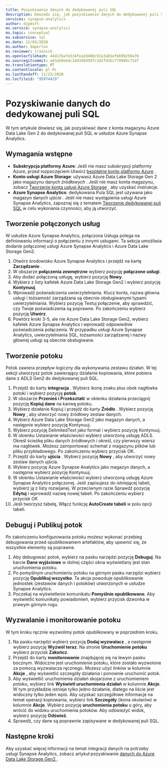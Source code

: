 ```yaml
---
title: Pozyskiwanie danych do dedykowanej puli SQL
description: Dowiedz się, jak pozyskiwanie danych do dedykowanej puli SQL w usłudze Azure Synapse Analytics
services: synapse-analytics
author: djpmsft
ms.service: synapse-analytics
ms.topic: conceptual
ms.subservice: sql
ms.date: 11/03/2020
ms.author: daperlov
ms.reviewer: jrasnick
ms.openlocfilehash: 44d17bafe534fea2d408c92a3a01efb699250a78
ms.sourcegitcommit: a43a59e44c14d349d597c3d2fd2bc779989c71d7
ms.translationtype: MT
ms.contentlocale: pl-PL
ms.lasthandoff: 11/25/2020
ms.locfileid: "95974429"
---
```

# <a name="ingest-data-into-a-dedicated-sql-pool"></a>Pozyskiwanie danych do dedykowanej puli SQL

W tym artykule dowiesz się, jak pozyskiwać dane z konta magazynu Azure Data Lake Gen 2 do dedykowanej puli SQL w usłudze Azure Synapse Analytics.

## <a name="prerequisites"></a>Wymagania wstępne

* **Subskrypcja platformy Azure**: Jeśli nie masz subskrypcji platformy Azure, przed rozpoczęciem Utwórz [bezpłatne konto platformy Azure](https://azure.microsoft.com/free/) .
* **Konto usługi Azure Storage**: używasz Azure Data Lake Storage Gen 2 jako magazynu danych *źródłowych* . Jeśli nie masz konta magazynu, zobacz [Tworzenie konta usługi Azure Storage](../../storage/blobs/data-lake-storage-quickstart-create-account.md?toc=/azure/synapse-analytics/toc.json&bc=/azure/synapse-analytics/breadcrumb/toc.json) , aby uzyskać instrukcje.
* **Azure Synapse Analytics**: dedykowana Pula SQL jest używana jako magazyn danych *ujścia* . Jeśli nie masz wystąpienia usługi Azure Synapse Analytics, zapoznaj się z tematem [Tworzenie dedykowanej puli SQL](../../azure-sql/database/single-database-create-quickstart.md?toc=/azure/synapse-analytics/toc.json&bc=/azure/synapse-analytics/breadcrumb/toc.json) w celu wykonania czynności, aby ją utworzyć.

## <a name="create-linked-services"></a>Tworzenie połączonych usług

W usłudze Azure Synapse Analytics, połączona Usługa polega na definiowaniu informacji o połączeniu z innymi usługami. Ta sekcja umożliwia dodanie połączonej usługi Azure Synapse Analytics i Azure Data Lake Storage Gen2.

1. Otwórz środowisko Azure Synapse Analytics i przejdź na kartę **Zarządzanie** .
1. W obszarze **połączenia zewnętrzne** wybierz pozycję **połączone usługi**.
1. Aby dodać połączoną usługę, wybierz pozycję **Nowy**.
1. Wybierz z listy kafelek Azure Data Lake Storage Gen2 i wybierz pozycję **Kontynuuj**.
1. Wprowadź poświadczenia uwierzytelniania. Klucz konta, nazwa główna usługi i tożsamość zarządzana są obecnie obsługiwanymi typami uwierzytelniania. Wybierz pozycję Testuj połączenie, aby sprawdzić, czy Twoje poświadczenia są poprawne. Po zakończeniu wybierz pozycję **Utwórz**.
1. Powtórz kroki 3-5, ale nie Azure Data Lake Storage Gen2, wybierz kafelek Azure Synapse Analytics i wprowadź odpowiednie poświadczenia połączenia. W przypadku usługi Azure Synapse Analytics, uwierzytelniania SQL, tożsamości zarządzanej i nazwy głównej usługi są obecnie obsługiwane.

## <a name="create-pipeline"></a>Tworzenie potoku

Potok zawiera przepływ logiczny dla wykonywania zestawu działań. W tej sekcji utworzysz potok zawierający działanie kopiowania, które pobiera dane z ADLS Gen2 do dedykowanej puli SQL.

1. Przejdź do karty **integracja** . Wybierz ikonę znaku plus obok nagłówka potoki i wybierz pozycję **potok**.
1. W obszarze **Przenieś i Przekształć** w okienku działania przeciągnij pozycję **Kopiuj dane** na kanwę potoku.
1. Wybierz działanie Kopiuj i przejdź do karty **Źródło** . Wybierz pozycję **Nowy** , aby utworzyć nowy źródłowy zestaw danych.
1. Wybierz Azure Data Lake Storage Gen2 jako magazyn danych, a następnie wybierz pozycję Kontynuuj.
1. Wybierz pozycję DelimitedText jako format i wybierz pozycję Kontynuuj.
1. W okienku Ustawianie właściwości wybierz utworzoną usługę ADLS. Określ ścieżkę pliku danych źródłowych i określ, czy pierwszy wiersz ma nagłówek. Możesz zaimportować schemat z magazynu plików lub pliku przykładowego. Po zakończeniu wybierz przycisk OK.
1. Przejdź do karty **ujścia** . Wybierz pozycję **Nowy** , aby utworzyć nowy zestaw danych ujścia.
1. Wybierz pozycję Azure Synapse Analytics jako magazyn danych, a następnie wybierz pozycję Kontynuuj.
1. W okienku Ustawianie właściwości wybierz utworzoną usługę Azure Synapse Analytics połączonej. Jeśli zapisujesz do istniejącej tabeli, wybierz ją z listy rozwijanej. W przeciwnym razie Sprawdź pozycję **Edytuj** i wprowadź nazwę nowej tabeli. Po zakończeniu wybierz przycisk OK
1. Jeśli tworzysz tabelę, Włącz funkcję **AutoCreate tabeli** w polu opcji tabeli.

## <a name="debug-and-publish-pipeline"></a>Debuguj i Publikuj potok

Po zakończeniu konfigurowania potoku możesz wykonać przebieg debugowania przed opublikowaniem artefaktów, aby upewnić się, że wszystkie elementy są poprawne.

1. Aby debugować potok, wybierz na pasku narzędzi pozycję **Debuguj**. Na karcie **Dane wyjściowe** w dolnej części okna wyświetlany jest stan uruchomienia potoku. 
1. Po pomyślnym uruchomieniu potoku na górnym pasku narzędzi wybierz pozycję **Opublikuj wszystko**. Ta akcja powoduje opublikowanie jednostek (zestawów danych i potoków) utworzonych w usłudze Synapse Analytics.
1. Poczekaj na wyświetlenie komunikatu **Pomyślnie opublikowano**. Aby wyświetlić komunikaty powiadomień, wybierz przycisk dzwonka w prawym górnym rogu. 


## <a name="trigger-and-monitor-the-pipeline"></a>Wyzwalanie i monitorowanie potoku

W tym kroku ręcznie wyzwolimy potok opublikowany w poprzednim kroku. 

1. Na pasku narzędzi wybierz pozycję **Dodaj wyzwalacz** , a następnie wybierz pozycję **Wyzwól teraz**. Na stronie **Uruchomienie potoku** wybierz przycisk **Zakończ**.  
1. Przejdź do karty **monitorowanie** znajdującej się na lewym pasku bocznym. Widoczne jest uruchomienie potoku, które zostało wyzwolone za pomocą wyzwalacza ręcznego. Możesz użyć linków w kolumnie **Akcje** , aby wyświetlić szczegóły działania i ponownie uruchomić potok.
1. Aby wyświetlić uruchomienia działań skojarzone z uruchomieniem potoku, wybierz link **Wyświetl uruchomienia działań** w kolumnie **Akcje**. W tym przykładzie istnieje tylko jedno działanie, dlatego na liście jest widoczny tylko jeden wpis. Aby uzyskać szczegółowe informacje na temat operacji kopiowania, wybierz link **Szczegóły** (ikona okularów) w kolumnie **Akcje**. Wybierz pozycję **uruchomienia potoku** u góry, aby wrócić do widoku uruchomienia potoków. Aby odświeżyć widok, wybierz pozycję **Odśwież**.
1. Sprawdź, czy dane są poprawnie zapisywane w dedykowanej puli SQL.


## <a name="next-steps"></a>Następne kroki

Aby uzyskać więcej informacji na temat integracji danych na potrzeby usługi Synapse Analytics, zobacz artykuł pozyskiwanie [danych do Azure Data Lake Storage Gen2 ](data-integration-data-lake.md) .
